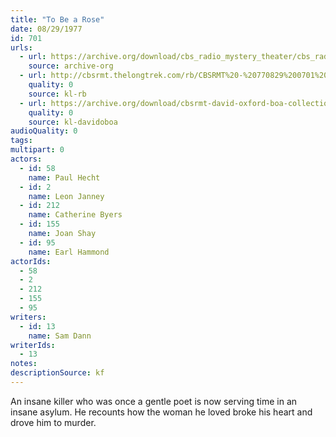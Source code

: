 ```yaml
---
title: "To Be a Rose"
date: 08/29/1977
id: 701
urls: 
  - url: https://archive.org/download/cbs_radio_mystery_theater/cbs_radio_mystery_theater-0701-0750.zip/cbs_radio_mystery_theater-0701-0750%2Fcbsrmt_0701_to_be_a_rose.mp3
    source: archive-org
  - url: http://cbsrmt.thelongtrek.com/rb/CBSRMT%20-%20770829%200701%20To%20Be%20A%20Rose_WLNH-FM__rb.mp3
    quality: 0
    source: kl-rb
  - url: https://archive.org/download/cbsrmt-david-oxford-boa-collection/CBSRMT-770829-0701-To-Be-a-Rose-(128-44)_WLNH-FM-{BoA}.mp3
    quality: 0
    source: kl-davidoboa
audioQuality: 0
tags: 
multipart: 0
actors:  
  - id: 58
    name: Paul Hecht  
  - id: 2
    name: Leon Janney  
  - id: 212
    name: Catherine Byers  
  - id: 155
    name: Joan Shay  
  - id: 95
    name: Earl Hammond
actorIds:  
  - 58  
  - 2  
  - 212  
  - 155  
  - 95
writers:  
  - id: 13
    name: Sam Dann
writerIds:  
  - 13
notes: 
descriptionSource: kf
---
```

An insane killer who was once a gentle poet is now serving time in an insane asylum. He recounts how the woman he loved broke his heart and drove him to murder.